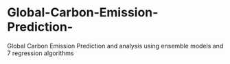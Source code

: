 # Global-Carbon-Emission-Prediction-
Global Carbon Emission Prediction and analysis using ensemble models and 7 regression algorithms

